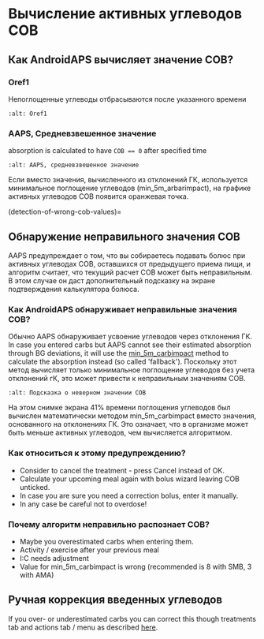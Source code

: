 # Вычисление активных углеводов COB

## Как AndroidAPS вычисляет значение COB?

### Oref1

Непоглощенные углеводы отбрасываются после указанного времени

```{image} ../images/cob_oref0_orange_II.png
:alt: Oref1
```

### AAPS, Средневзвешенное значение

absorption is calculated to have `COB == 0` after specified time

```{image} ../images/cob_aaps2_orange_II.png
:alt: AAPS, средневзвешенное значение
```

Если вместо значения, вычисленного из отклонений ГК, используется минимальное поглощение углеводов (min_5m_arbarimpact), на графике активных углеводов COB появится оранжевая точка.

(detection-of-wrong-cob-values)=
## Обнаружение неправильного значения COB

AAPS предупреждает о том, что вы собираетесь подавать болюс при активных углеводах COB, оставшихся от предыдущего приема пищи, и алгоритм считает, что текущий расчет COB может быть неправильным. В этом случае он даст дополнительный подсказку на экране подтверждения калькулятора болюса.

### Как AndroidAPS обнаруживает неправильные значения COB?

Обычно AAPS обнаруживает усвоение углеводов через отклонения ГК. In case you entered carbs but AAPS cannot see their estimated absorption through BG deviations, it will use the [min_5m_carbimpact](../Configuration/Config-Builder.md?highlight=min_5m_carbimpact#absorption-settings) method to calculate the absorption instead (so called 'fallback'). Поскольку этот метод вычисляет только минимальное поглощение углеводов без учета отклонений гК, это может привести к неправильным значениям COB.

```{image} ../images/Calculator_SlowCarbAbsorption.png
:alt: Подсказка о неверном значении COB
```

На этом снимке экрана 41% времени поглощения углеводов был вычислен математически методом min_5m_carbimpact вместо значения, основанного на отклонениях ГК.  Это означает, что в организме может быть меньше активных углеводов, чем вычисляется алгоритмом.

### Как относиться к этому предупреждению?

- Consider to cancel the treatment - press Cancel instead of OK.
- Calculate your upcoming meal again with bolus wizard leaving COB unticked.
- In case you are sure you need a correction bolus, enter it manually.
- In any case be careful not to overdose!

### Почему алгоритм неправильно распознает COB?

- Maybe you overestimated carbs when entering them.
- Activity / exercise after your previous meal
- I:C needs adjustment
- Value for min_5m_carbimpact is wrong (recommended is 8 with SMB, 3 with AMA)

## Ручная коррекция введенных углеводов

If you over- or underestimated carbs you can correct this though treatments tab and actions tab / menu as described [here](../Getting-Started/Screenshots.md#carb-correction).
